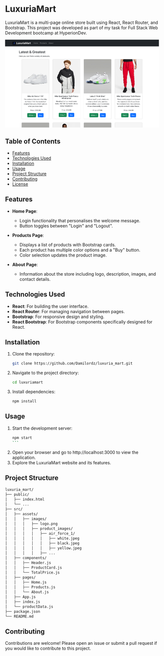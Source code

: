 # LuxuriaMart

LuxuriaMart is a multi-page online store built using React, React Router, and Bootstrap. This project was developed as part of my task for Full Stack Web Development bootcamp at HyperionDev.

![LuxuriaMart Screenshot](src/assets/images/screenshot.png)

## Table of Contents

- [Features](#features)
- [Technologies Used](#technologies-used)
- [Installation](#installation)
- [Usage](#usage)
- [Project Structure](#project-structure)
- [Contributing](#contributing)
- [License](#license)

## Features

- **Home Page**: 
  - Login functionality that personalises the welcome message.
  - Button toggles between "Login" and "Logout".

- **Products Page**: 
  - Displays a list of products with Bootstrap cards.
  - Each product has multiple color options and a "Buy" button.
  - Color selection updates the product image.

- **About Page**: 
  - Information about the store including logo, description, images, and contact details.

## Technologies Used

- **React**: For building the user interface.
- **React Router**: For managing navigation between pages.
- **Bootstrap**: For responsive design and styling.
- **React Bootstrap**: For Bootstrap components specifically designed for React.

## Installation

1. Clone the repository:
   ```bash
   git clone https://github.com/Damilordz/luxuria_mart.git
   ```
2. Navigate to the project directory:
   ```bash
   cd luxuriamart
   ```
3. Install dependencies:
   ``` bash
   npm install
   ```
   
## Usage

1. Start the development server:
   ```` bash
   npm start
   ```
2. Open your browser and go to http://localhost:3000 to view the application.
3. Explore the LuxuriaMart website and its features.


## Project Structure
```
luxuria_mart/
├── public/
│   ├── index.html
│   └── ...
├── src/
│   ├── assets/
│   │   ├── images/
│   │   │   ├── logo.png
│   │   │   ├── product_images/
│   │   │   │   ├── air_force_1/
│   │   │   │   │   ├── white.jpeg
│   │   │   │   │   ├── black.jpeg
│   │   │   │   │   ├── yellow.jpeg
│   │   │   │   ├── ...
│   ├── components/
│   │   ├── Header.js
│   │   ├── ProductCard.js
│   │   └── TotalPrice.js
│   ├── pages/
│   │   ├── Home.js
│   │   ├── Products.js
│   │   └── About.js
│   ├── App.js
│   ├── index.js
│   └── productData.js
├── package.json
└── README.md
```

## Contributing

Contributions are welcome! Please open an issue or submit a pull request if you would like to contribute to this project.

